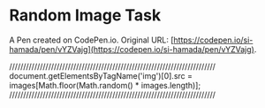 # Random Image Task

A Pen created on CodePen.io. Original URL: [https://codepen.io/si-hamada/pen/vYZVajg](https://codepen.io/si-hamada/pen/vYZVajg).

//////////////////////////////////////////////////////////////////////////
document.getElementsByTagName('img')[0].src = images[Math.floor(Math.random() * images.length)];
//////////////////////////////////////////////////////////////////////////